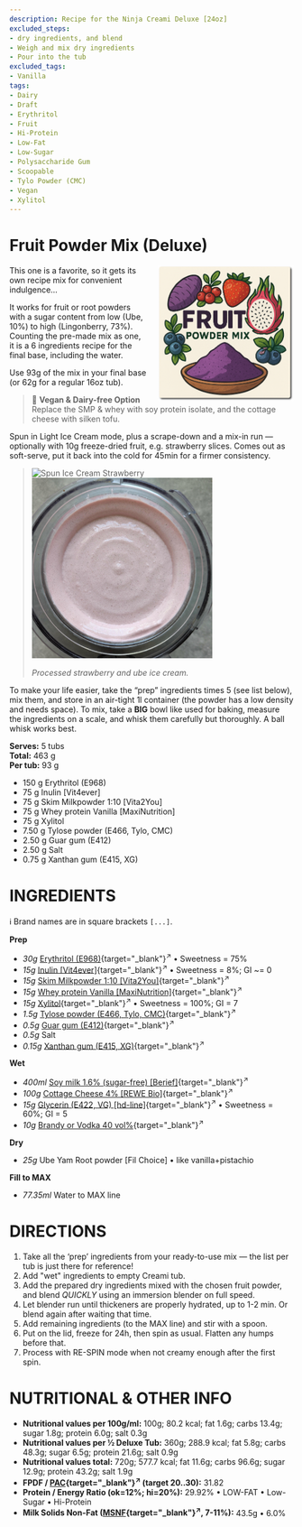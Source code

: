 ```yaml
---
description: Recipe for the Ninja Creami Deluxe [24oz]
excluded_steps:
- dry ingredients, and blend
- Weigh and mix dry ingredients
- Pour into the tub
excluded_tags:
- Vanilla
tags:
- Dairy
- Draft
- Erythritol
- Fruit
- Hi-Protein
- Low-Fat
- Low-Sugar
- Polysaccharide Gum
- Scoopable
- Tylo Powder (CMC)
- Vegan
- Xylitol
---
```

# Fruit Powder Mix (Deluxe)
<img style="float: right; margin-left: 1.5em;" width=240 alt="Logo" src="logo-fruit-powder.png" />

This one is a favorite, so it gets its own recipe mix for convenient indulgence…

It works for fruit or root powders with a sugar content from low (Ube, 10%) to high (Lingonberry, 73%).
Counting the pre-made mix as one, it is a 6 ingredients recipe for the final base, including the water.

Use 93g of the mix in your final base (or 62g for a regular 16oz tub).

> 🌿 **Vegan & Dairy-free Option**<br />Replace the SMP & whey with soy protein isolate, and the cottage cheese with silken tofu.

Spun in Light Ice Cream mode, plus a scrape-down and a mix-in run — optionally with 10g freeze-dried fruit, e.g. strawberry slices.
Comes out as soft-serve, put it back into the cold for 45min for a firmer consistency.

> <img width=320 alt="Spun Ice Cream Strawberry" src="Strawberry-FP-Mix_2024-11-21.jpg" class="zoomable" />
> <img width=320 alt="Spun Ice Cream Ube" src="Ube-FP-Mix_2025-06-19_1.jpg" class="zoomable" />
> 
> *Processed strawberry and ube ice cream.*

To make your life easier, take the “prep” ingredients times 5 (see list below), mix them,
and store in an air-tight 1l container (the powder has a low density and needs space).
To mix, take a **BIG** bowl like used for baking, measure the ingredients on a scale,
and whisk them carefully but thoroughly. A ball whisk works best.

**Serves:** 5 tubs          
**Total:** 463 g          
**Per tub:** 93 g          

 * 150 g Erythritol (E968)
 * 75 g Inulin [Vit4ever]
 * 75 g Skim Milkpowder 1:10 [Vita2You]
 * 75 g Whey protein Vanilla [MaxiNutrition]
 * 75 g Xylitol
 * 7.50 g Tylose powder (E466, Tylo, CMC)
 * 2.50 g Guar gum (E412)
 * 2.50 g Salt
 * 0.75 g Xanthan gum (E415, XG)

# INGREDIENTS

ℹ️ Brand names are in square brackets `[...]`.

**Prep**

  - _30g_ [Erythritol (E968)](/ice-creamery/info/ingredients/#erythritol-e968){target="_blank"}<sup>↗</sup> • Sweetness = 75%
  - _15g_ [Inulin \[Vit4ever\]](/ice-creamery/info/ingredients/#inulin){target="_blank"}<sup>↗</sup> • Sweetness = 8%; GI ~= 0
  - _15g_ [Skim Milkpowder 1:10 \[Vita2You\]](/ice-creamery/info/ingredients/#skim-milk-powder-smp){target="_blank"}<sup>↗</sup>
  - _15g_ [Whey protein Vanilla \[MaxiNutrition\]](/ice-creamery/info/ingredients/#whey-protein){target="_blank"}<sup>↗</sup>
  - _15g_ [Xylitol](/ice-creamery/info/ingredients/#xylitol-e967){target="_blank"}<sup>↗</sup> • Sweetness = 100%; GI = 7
  - _1.5g_ [Tylose powder (E466, Tylo, CMC)](/ice-creamery/info/ingredients/#carboxymethyl-cellulose-cmc-e466){target="_blank"}<sup>↗</sup>
  - _0.5g_ [Guar gum (E412)](/ice-creamery/info/ingredients/#guar-gum-e412){target="_blank"}<sup>↗</sup>
  - _0.5g_ Salt
  - _0.15g_ [Xanthan gum (E415, XG)](/ice-creamery/info/ingredients/#xanthan-gum-xg-e415){target="_blank"}<sup>↗</sup>

**Wet**

  - _400ml_ [Soy milk 1.6% (sugar-free) \[Berief\]](/ice-creamery/info/ingredients/#soy-milk){target="_blank"}<sup>↗</sup>
  - _100g_ [Cottage Cheese 4% \[REWE Bio\]](/ice-creamery/info/ingredients/#cottage-cheese){target="_blank"}<sup>↗</sup>
  - _15g_ [Glycerin (E422, VG) \[hd-line\]](/ice-creamery/info/ingredients/#vegetable-glycerin-glycerol-vg-e422){target="_blank"}<sup>↗</sup> • Sweetness = 60%; GI = 5
  - _10g_ [Brandy or Vodka 40 vol%](/ice-creamery/info/ingredients/#alcohol-ethanol){target="_blank"}<sup>↗</sup>

**Dry**

  - _25g_ Ube Yam Root powder [Fil Choice] • like vanilla+pistachio

**Fill to MAX**

  - _77.35ml_ Water to MAX line

# DIRECTIONS

 1. Take all the ‘prep’ ingredients from your ready-to-use mix — the list per tub is just there for reference!
 1. Add "wet" ingredients to empty Creami tub.
 1. Add the prepared dry ingredients mixed with the chosen fruit powder, and blend *QUICKLY* using an immersion blender on full speed.
 1. Let blender run until thickeners are properly hydrated, up to 1-2 min. Or blend again after waiting that time.
 1. Add remaining ingredients (to the MAX line) and stir with a spoon.
 1. Put on the lid, freeze for 24h, then spin as usual. Flatten any humps before that.
 1. Process with RE-SPIN mode when not creamy enough after the first spin.

# NUTRITIONAL & OTHER INFO
- **Nutritional values per 100g/ml:** 100g; 80.2 kcal; fat 1.6g; carbs 13.4g; sugar 1.8g; protein 6.0g; salt 0.3g
- **Nutritional values per ½ Deluxe Tub:** 360g; 288.9 kcal; fat 5.8g; carbs 48.3g; sugar 6.5g; protein 21.6g; salt 0.9g
- **Nutritional values total:** 720g; 577.7 kcal; fat 11.6g; carbs 96.6g; sugar 12.9g; protein 43.2g; salt 1.9g
- **FPDF / [PAC](/ice-creamery/info/glossary/#potere-anti-congelante-pac){target="_blank"}<sup>↗</sup> (target 20..30):** 31.82
- **Protein / Energy Ratio (ok=12%; hi=20%):** 29.92% • LOW-FAT • Low-Sugar • Hi-Protein
- **Milk Solids Non-Fat ([MSNF](/ice-creamery/info/glossary/#milk-solids-not-fat-msnf){target="_blank"}<sup>↗</sup>, 7-11%):** 43.5g • 6.0%
